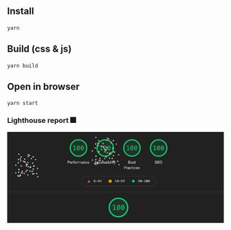 ## Install

```
yarn
```

## Build (css & js)

```
yarn build
```

## Open in browser

```
yarn start
```

### Lighthouse report 🎆

![Lighthouse report](various/lighthouse-report.png?raw=true)
